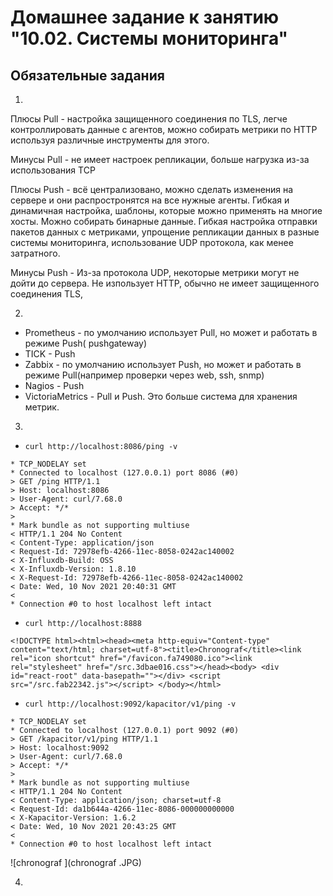 # Домашнее задание к занятию "10.02. Системы мониторинга"

##  Обязательные задания


1. 
Плюсы Pull - настройка защищенного соединения по TLS, легче контроллировать данные с агентов, можно собирать метрики по HTTP используя различные инструменты для этого.

Минусы Pull - не имеет настроек репликации, больше нагрузка из-за использования TCP

Плюсы Push - всё централизовано, можно сделать изменения на сервере и они распростронятся на все нужные агенты. Гибкая и динамичная настройка, шаблоны, которые можно применять на многие хосты. Можно собирать бинарные данные. Гибкая настройка отправки пакетов данных с  метриками, упрощение репликации данных в разные системы мониторинга, использование UDP протокола, как менее затратного.

Минусы Push - Из-за протокола UDP, некоторые метрики могут не дойти до сервера. Не изпользует HTTP, обычно не имеет защищенного соединения TLS,

2. 
- Prometheus - по умолчанию использует Pull, но может и работать в режиме Push( pushgateway)
- TICK - Push
- Zabbix - по умолчанию использует Push, но может и работать в режиме Pull(например проверки через web, ssh, snmp)
- Nagios - Push
- VictoriaMetrics - Pull и Push. Это больше система для хранения метрик.
  


3. 

- `curl http://localhost:8086/ping -v`
  
```*   Trying 127.0.0.1:8086...
* TCP_NODELAY set
* Connected to localhost (127.0.0.1) port 8086 (#0)
> GET /ping HTTP/1.1
> Host: localhost:8086
> User-Agent: curl/7.68.0
> Accept: */*
>
* Mark bundle as not supporting multiuse
< HTTP/1.1 204 No Content
< Content-Type: application/json
< Request-Id: 72978efb-4266-11ec-8058-0242ac140002
< X-Influxdb-Build: OSS
< X-Influxdb-Version: 1.8.10
< X-Request-Id: 72978efb-4266-11ec-8058-0242ac140002
< Date: Wed, 10 Nov 2021 20:40:31 GMT
<
* Connection #0 to host localhost left intact
```


- `curl http://localhost:8888`

```<!DOCTYPE html><html><head><meta http-equiv="Content-type" content="text/html; charset=utf-8"><title>Chronograf</title><link rel="icon shortcut" href="/favicon.fa749080.ico"><link rel="stylesheet" href="/src.3dbae016.css"></head><body> <div id="react-root" data-basepath=""></div> <script src="/src.fab22342.js"></script> </body></html>```

- `curl http://localhost:9092/kapacitor/v1/ping -v`

```*   Trying 127.0.0.1:9092...
* TCP_NODELAY set
* Connected to localhost (127.0.0.1) port 9092 (#0)
> GET /kapacitor/v1/ping HTTP/1.1
> Host: localhost:9092
> User-Agent: curl/7.68.0
> Accept: */*
>
* Mark bundle as not supporting multiuse
< HTTP/1.1 204 No Content
< Content-Type: application/json; charset=utf-8
< Request-Id: da1b644a-4266-11ec-8086-000000000000
< X-Kapacitor-Version: 1.6.2
< Date: Wed, 10 Nov 2021 20:43:25 GMT
<
* Connection #0 to host localhost left intact
```

![chronograf ](chronograf .JPG)

4. 